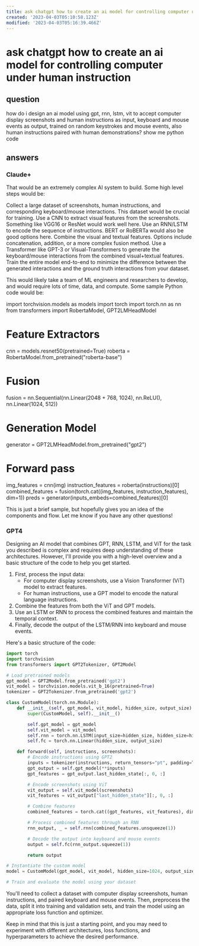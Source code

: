 ```yaml
---
title: ask chatgpt how to create an ai model for controlling computer under human instruction
created: '2023-04-03T05:10:58.123Z'
modified: '2023-04-03T05:16:39.466Z'
---
```


# ask chatgpt how to create an ai model for controlling computer under human instruction

## question

how do i design an ai model using gpt, rnn, lstm, vit to accept computer display screenshots and human instructions as input, keyboard and mouse events as output, trained on random keystrokes and mouse events, also human instructions paired with human demonstrations? show me python code

## answers

### Claude+

That would be an extremely complex AI system to build. Some high level steps would be:

Collect a large dataset of screenshots, human instructions, and corresponding keyboard/mouse interactions. This dataset would be crucial for training.
Use a CNN to extract visual features from the screenshots. Something like VGG16 or ResNet would work well here.
Use an RNN/LSTM to encode the sequence of instructions. BERT or RoBERTa would also be good options here.
Combine the visual and textual features. Options include concatenation, addition, or a more complex fusion method.
Use a Transformer like GPT-3 or Visual-Transformers to generate the keyboard/mouse interactions from the combined visual+textual features. 
Train the entire model end-to-end to minimize the difference between the generated interactions and the ground truth interactions from your dataset.

This would likely take a team of ML engineers and researchers to develop, and would require lots of time, data, and compute. 
Some sample Python code would be:

import torchvision.models as models 
import torch 
import torch.nn as nn 
from transformers import RobertaModel, GPT2LMHeadModel 

# Feature Extractors 
cnn = models.resnet50(pretrained=True) 
roberta = RobertaModel.from_pretrained("roberta-base") 

# Fusion 
fusion = nn.Sequential(nn.Linear(2048 + 768, 1024), nn.ReLU(), nn.Linear(1024, 512)) 

# Generation Model 
generator = GPT2LMHeadModel.from_pretrained("gpt2") 

# Forward pass 
img_features = cnn(img) 
instruction_features = roberta(instructions)[0] 
combined_features = fusion(torch.cat((img_features, instruction_features), dim=1)) 
preds = generator(inputs_embeds=combined_features)[0]

This is just a brief sample, but hopefully gives you an idea of the components and flow. Let me know if you have any other questions!

### GPT4

Designing an AI model that combines GPT, RNN, LSTM, and ViT for the task you described is complex and requires deep understanding of these architectures. However, I'll provide you with a high-level overview and a basic structure of the code to help you get started.

1. First, process the input data:
   - For computer display screenshots, use a Vision Transformer (ViT) model to extract features.
   - For human instructions, use a GPT model to encode the natural language instructions.
2. Combine the features from both the ViT and GPT models.
3. Use an LSTM or RNN to process the combined features and maintain the temporal context.
4. Finally, decode the output of the LSTM/RNN into keyboard and mouse events.

Here's a basic structure of the code:

```python
import torch
import torchvision
from transformers import GPT2Tokenizer, GPT2Model

# Load pretrained models
gpt_model = GPT2Model.from_pretrained('gpt2')
vit_model = torchvision.models.vit_b_16(pretrained=True)
tokenizer = GPT2Tokenizer.from_pretrained('gpt2')

class CustomModel(torch.nn.Module):
    def __init__(self, gpt_model, vit_model, hidden_size, output_size):
        super(CustomModel, self).__init__()

        self.gpt_model = gpt_model
        self.vit_model = vit_model
        self.rnn = torch.nn.LSTM(input_size=hidden_size, hidden_size=hidden_size, batch_first=True)
        self.fc = torch.nn.Linear(hidden_size, output_size)

    def forward(self, instructions, screenshots):
        # Encode instructions using GPT2
        inputs = tokenizer(instructions, return_tensors="pt", padding=True, truncation=True)
        gpt_output = self.gpt_model(**inputs)
        gpt_features = gpt_output.last_hidden_state[:, 0, :]

        # Encode screenshots using ViT
        vit_output = self.vit_model(screenshots)
        vit_features = vit_output["last_hidden_state"][:, 0, :]

        # Combine features
        combined_features = torch.cat((gpt_features, vit_features), dim=1)

        # Process combined features through an RNN
        rnn_output, _ = self.rnn(combined_features.unsqueeze(1))

        # Decode the output into keyboard and mouse events
        output = self.fc(rnn_output.squeeze(1))

        return output

# Instantiate the custom model
model = CustomModel(gpt_model, vit_model, hidden_size=1024, output_size=256)

# Train and evaluate the model using your dataset
```

You'll need to collect a dataset with computer display screenshots, human instructions, and paired keyboard and mouse events. Then, preprocess the data, split it into training and validation sets, and train the model using an appropriate loss function and optimizer.

Keep in mind that this is just a starting point, and you may need to experiment with different architectures, loss functions, and hyperparameters to achieve the desired performance.
